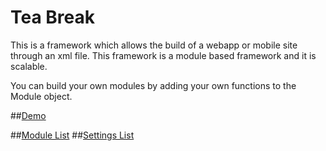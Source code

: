 Tea Break
=================

This is a framework which allows the build of a webapp or mobile site through an xml file. 
This framework is a module based framework and it is scalable. 

You can build your own modules by adding your own functions to the Module object.

##[Demo](http://8fc.co.uk/demo/teabreak/)

##[Module List](https://github.com/fahimc/MobileSiteBuilder/wiki/Modules)
##[Settings List](https://github.com/fahimc/MobileSiteBuilder/wiki/Settings)  
